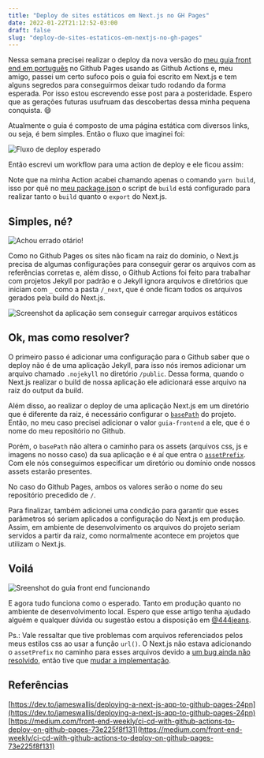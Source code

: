 ```yaml
---
title: "Deploy de sites estáticos em Next.js no GH Pages"
date: 2022-01-22T21:12:52-03:00
draft: false
slug: "deploy-de-sites-estaticos-em-nextjs-no-gh-pages"
---
```


Nessa semana precisei realizar o deploy da nova versão do [meu guia front end em português](https://jlcarvalho.github.io/guia-frontend/) no Github Pages usando as Github Actions e, meu amigo, passei um certo sufoco pois o guia foi escrito em Next.js e tem alguns segredos para conseguirmos deixar tudo rodando da forma esperada. Por isso estou escrevendo esse post para a posteridade. Espero que as gerações futuras usufruam das descobertas dessa minha pequena conquista. 😄

Atualmente o guia é composto de uma página estática com diversos links, ou seja, é bem simples. Então o fluxo que imaginei foi:

![Fluxo de deploy esperado](https://user-images.githubusercontent.com/1238663/150659544-61884b7f-adf5-48fc-8c44-a35614e642c6.png)

Então escrevi um workflow para uma action de deploy e ele ficou assim:

<script src="https://gist.github.com/jlcarvalho/407edac3428ecc53747304cad93b791b.js?file=deploy.yml"></script>

Note que na minha Action acabei chamando apenas o comando `yarn build`, isso por quê no [meu package.json](https://github.com/jlcarvalho/guia-frontend/blob/master/package.json) o script de `build` está configurado para realizar tanto o `build` quanto o `export` do Next.js.

## Simples, né?

![Achou errado otário!](https://user-images.githubusercontent.com/1238663/150659537-fd6062dd-2c6a-4cb9-97ab-f12690edc673.gif)

Como no Github Pages os sites não ficam na raiz do domínio, o Next.js precisa de algumas configurações para conseguir gerar os arquivos com as referências corretas e, além disso, o Github Actions foi feito para trabalhar com projetos Jekyll por padrão e o Jekyll ignora arquivos e diretórios que iniciam com `_` como a pasta `/_next`, que é onde ficam todos os arquivos gerados pela build do Next.js.

![Screenshot da aplicação sem conseguir carregar arquivos estáticos](https://user-images.githubusercontent.com/1238663/150659547-9d1a502c-dbfb-451b-bbfb-980c7e4f2203.png)

## Ok, mas como resolver?

O primeiro passo é adicionar uma configuração para o Github saber que o deploy não é de uma aplicação Jekyll, para isso nós iremos adicionar um arquivo chamado `.nojekyll` no diretório `/public`. Dessa forma, quando o Next.js realizar o build de nossa aplicação ele adicionará esse arquivo na raiz do output da build.

Além disso, ao realizar o deploy de uma aplicação Next.js em um diretório que é diferente da raiz, é necessário configurar o [`basePath`](https://nextjs.org/docs/api-reference/next.config.js/basepath) do projeto. Então, no meu caso precisei adicionar o valor `guia-frontend` a ele, que é o nome do meu repositório no Github.

Porém, o `basePath` não altera o caminho para os assets (arquivos css, js e imagens no nosso caso) da sua aplicação e é aí que entra o [`assetPrefix`](https://nextjs.org/docs/api-reference/next.config.js/cdn-support-with-asset-prefix). Com ele nós conseguimos especificar um diretório ou domínio onde nossos assets estarão presentes. 

No caso do Github Pages, ambos os valores serão o nome do seu repositório precedido de `/`.

<script src="https://gist.github.com/jlcarvalho/407edac3428ecc53747304cad93b791b.js?file=next.config.js"></script>

Para finalizar, também adicionei uma condição para garantir que esses parâmetros só seriam aplicados a configuração do Next.js em produção. Assim, em ambiente de desenvolvimento os arquivos do projeto seriam servidos a partir da raiz, como normalmente acontece em projetos que utilizam o Next.js.

## Voilá

![Sreenshot do guia front end funcionando](https://user-images.githubusercontent.com/1238663/150659561-c08d0e29-0012-4fe2-b334-700d2f915d20.png)

E agora tudo funciona como o esperado. Tanto em produção quanto no ambiente de desenvolvimento local. Espero que esse artigo tenha ajudado alguém e qualquer dúvida ou sugestão estou a disposição em [@444jeans](https://twitter.com/444jeans).

Ps.: Vale ressaltar que tive problemas com arquivos referenciados pelos meus estilos css ao usar a função `url()`. O Next.js não estava adicionando o `assetPrefix` no caminho para esses arquivos devido a [um bug ainda não resolvido](https://github.com/vercel/next.js/issues/24952), então tive que [mudar a implementação](https://github.com/jlcarvalho/guia-frontend/commit/b3b9245625eb9acf511a3c960ded0b17c12624f0).

## Referências

[https://dev.to/jameswallis/deploying-a-next-js-app-to-github-pages-24pn](https://dev.to/jameswallis/deploying-a-next-js-app-to-github-pages-24pn)
[https://medium.com/front-end-weekly/ci-cd-with-github-actions-to-deploy-on-github-pages-73e225f8f131](https://medium.com/front-end-weekly/ci-cd-with-github-actions-to-deploy-on-github-pages-73e225f8f131)


